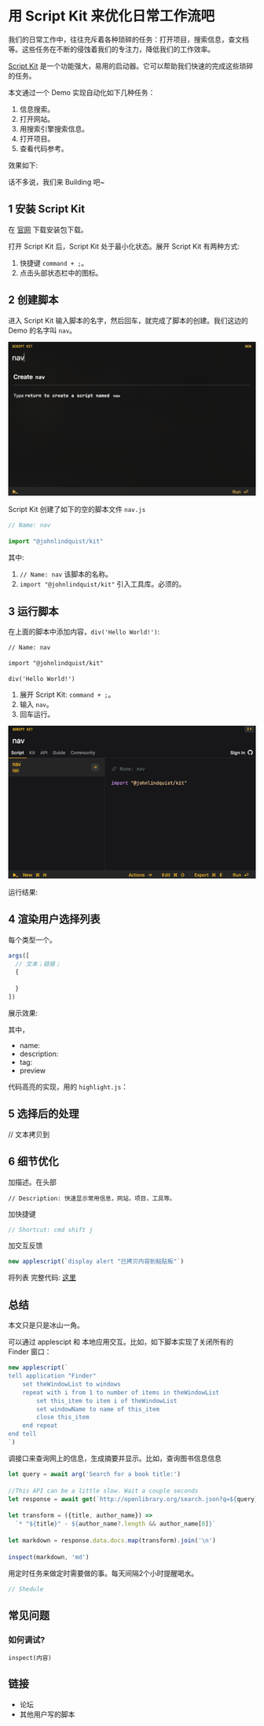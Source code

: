 # 用 Script Kit 来优化日常工作流吧
我们的日常工作中，往往充斥着各种琐碎的任务：打开项目，搜索信息，查文档等。这些任务在不断的侵蚀着我们的专注力，降低我们的工作效率。

[Script Kit](https://www.scriptkit.com/) 是一个功能强大，易用的启动器。它可以帮助我们快速的完成这些琐碎的任务。

本文通过一个 Demo 实现自动化如下几种任务：
1. 信息搜索。
2. 打开网站。
3. 用搜索引擎搜索信息。
4. 打开项目。
5. 查看代码参考。

效果如下: 

话不多说，我们来 Building 吧~

## 1 安装 Script Kit
在 [官网](https://www.scriptkit.com/) 下载安装包下载。

打开 Script Kit 后，Script Kit 处于最小化状态。展开 Script Kit 有两种方式: 
1. 快捷键 `command + ;`。
2. 点击头部状态栏中的图标。

## 2 创建脚本
进入 Script Kit 输入脚本的名字，然后回车，就完成了脚本的创建。我们这边的 Demo 的名字叫 `nav`。

![创建](./imgs/create.png)

Script Kit 创建了如下的空的脚本文件 `nav.js`

```js
// Name: nav

import "@johnlindquist/kit"

```

其中: 
1. `// Name: nav` 该脚本的名称。 
2. `import "@johnlindquist/kit"` 引入工具库。必须的。


## 3 运行脚本
在上面的脚本中添加内容，`div('Hello World!')`:
```
// Name: nav

import "@johnlindquist/kit"

div('Hello World!')
```

1. 展开 Script Kit: `command + ;`。
2. 输入 `nav`。
3. 回车运行。


![运行](imgs/run.png)

运行结果:




## 4 渲染用户选择列表
每个类型一个。
```js
args([
  // 文本；链接；
  {

  }
])
```

展示效果:

其中，
* name:
* description:
* tag:
* preview


代码高亮的实现，用的 `highlight.js`：

## 5 选择后的处理
// 文本拷贝到


## 6 细节优化
加描述。在头部
```
// Description: 快速显示常用信息，网站，项目，工具等。
```

加快捷键
```js
// Shortcut: cmd shift j
```

加交互反馈
```js
new applescript(`display alert "已拷贝内容到粘贴板"`)
```

将列表
完整代码: [这里](...)


## 总结
本文只是只是冰山一角。

可以通过 applescipt 和 本地应用交互。比如，如下脚本实现了关闭所有的 Finder 窗口：
```js
new applescript(`
tell application "Finder"
	set theWindowList to windows
	repeat with i from 1 to number of items in theWindowList
		set this_item to item i of theWindowList
		set windowName to name of this_item
		close this_item
	end repeat
end tell
`)
```

调接口来查询网上的信息，生成摘要并显示。比如，查询图书信息信息
```js
let query = await arg('Search for a book title:')

//This API can be a little slow. Wait a couple seconds
let response = await get(`http://openlibrary.org/search.json?q=${query}`)

let transform = ({title, author_name}) =>
  `* "${title}" - ${author_name?.length && author_name[0]}`

let markdown = response.data.docs.map(transform).join('\n')

inspect(markdown, 'md')
```

用定时任务来做定时需要做的事。每天间隔2个小时提醒喝水。
```js
// Shedule
```


## 常见问题
### 如何调试?
```
inspect(内容)
```

## 链接
* 论坛
* 其他用户写的脚本


